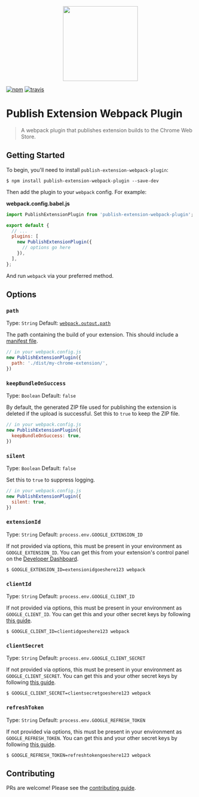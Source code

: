 <div align="center">
  <a href="https://github.com/webpack/webpack">
    <img width="200" height="200" src="https://webpack.js.org/assets/icon-square-big.svg">
  </a>
</div>

[![npm][npm]][npm-url]
[![travis][travis]][travis-url]

# Publish Extension Webpack Plugin

> A webpack plugin that publishes extension builds to the Chrome Web Store.

## Getting Started

To begin, you'll need to install `publish-extension-webpack-plugin`:

```console
$ npm install publish-extension-webpack-plugin --save-dev
```

Then add the plugin to your `webpack` config. For example:

**webpack.config.babel.js**

```js
import PublishExtensionPlugin from 'publish-extension-webpack-plugin';

export default {
  // ...
  plugins: [
    new PublishExtensionPlugin({
      // options go here
    }),
  ],
};
```

And run `webpack` via your preferred method.

## Options

### `path`

Type: `String`
Default: [`webpack.output.path`](https://webpack.js.org/configuration/output/#output-path)

The path containing the build of your extension. This should include a [manifest file](https://developer.chrome.com/apps/manifest).

```js
// in your webpack.config.js
new PublishExtensionPlugin({
  path: './dist/my-chrome-extension/',
})
```

### `keepBundleOnSuccess`

Type: `Boolean`
Default: `false`

By default, the generated ZIP file used for publishing the extension is deleted if the upload is successful. Set this to `true` to keep the ZIP file.

```js
// in your webpack.config.js
new PublishExtensionPlugin({
  keepBundleOnSuccess: true,
})
```

### `silent`

Type: `Boolean`
Default: `false`

Set this to `true` to suppress logging.

```js
// in your webpack.config.js
new PublishExtensionPlugin({
  silent: true,
})
```

### `extensionId`

Type: `String`
Default: `process.env.GOOGLE_EXTENSION_ID`

If not provided via options, this must be present in your environment as `GOOGLE_EXTENSION_ID`. You can get this from your extension's control panel on the [Developer Dashboard](https://chrome.google.com/webstore/devconsole).

```console
$ GOOGLE_EXTENSION_ID=extensionidgoeshere123 webpack
```

### `clientId`

Type: `String`
Default: `process.env.GOOGLE_CLIENT_ID`

If not provided via options, this must be present in your environment as `GOOGLE_CLIENT_ID`. You can get this and your other secret keys by following [this guide](https://developer.chrome.com/webstore/using_webstore_api).

```console
$ GOOGLE_CLIENT_ID=clientidgoeshere123 webpack
```

### `clientSecret`

Type: `String`
Default: `process.env.GOOGLE_CLIENT_SECRET`

If not provided via options, this must be present in your environment as `GOOGLE_CLIENT_SECRET`. You can get this and your other secret keys by following [this guide](https://developer.chrome.com/webstore/using_webstore_api).

```console
$ GOOGLE_CLIENT_SECRET=clientsecretgoeshere123 webpack
```

### `refreshToken`

Type: `String`
Default: `process.env.GOOGLE_REFRESH_TOKEN`

If not provided via options, this must be present in your environment as `GOOGLE_REFRESH_TOKEN`. You can get this and your other secret keys by following [this guide](https://developer.chrome.com/webstore/using_webstore_api).

```console
$ GOOGLE_REFRESH_TOKEN=refreshtokengoeshere123 webpack
```

## Contributing

PRs are welcome! Please see the [contributing guide](.github/CONTRIBUTING.md).

[npm]: https://img.shields.io/npm/v/publish-extension-webpack-plugin.svg
[npm-url]: https://npmjs.com/package/publish-extension-webpack-plugin
[travis]: https://travis-ci.com/bcanseco/publish-extension-webpack-plugin.svg?token=9VVzrEozksMDDXLXzX2c&branch=master
[travis-url]: https://travis-ci.com/bcanseco/publish-extension-webpack-plugin
